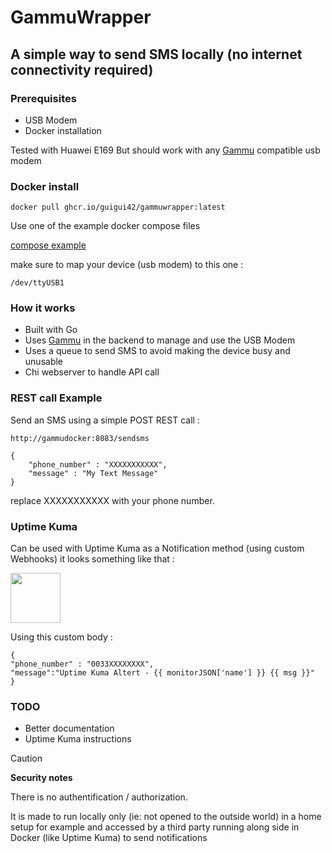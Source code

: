 # GammuWrapper
## A simple way to send SMS locally (no internet connectivity required)

### Prerequisites
- USB Modem
- Docker installation

Tested with Huawei E169 
But should work with any [Gammu](https://wammu.eu/smsd/)  compatible usb modem 

### Docker install

```
docker pull ghcr.io/guigui42/gammuwrapper:latest
```
Use one of the example docker compose files

[compose example](docker_example/docker-compose.yml)

make sure to map your device (usb modem) to this one :
```
/dev/ttyUSB1
```
### How it works
- Built with Go
- Uses [Gammu](https://wammu.eu/smsd/) in the backend to manage and use the USB Modem
- Uses a queue to send SMS to avoid making the device busy and unusable
- Chi webserver to handle API call

### REST call Example
Send an SMS using a simple POST REST call :
```
http://gammudocker:8083/sendsms
```

```
{
    "phone_number" : "XXXXXXXXXXX",
    "message" : "My Text Message"
}
```

replace XXXXXXXXXXX with your phone number.

### Uptime Kuma
Can be used with Uptime Kuma as a Notification method (using custom Webhooks)
it looks something like that :

<img src="ttps://github.com/user-attachments/assets/094c0d02-ce5e-4f74-95ed-b42e7929ef18" width="80" />


Using this custom body :
```
{
"phone_number" : "0033XXXXXXXX",
"message":"Uptime Kuma Altert - {{ monitorJSON['name'] }} {{ msg }}"
}
```

### TODO 
- Better documentation
- Uptime Kuma instructions

> [!CAUTION]
> **Security notes**
> 
> There is no authentification / authorization.
> 
> It is made to run locally only (ie: not opened to the outside world) in a home setup for example and accessed by a third party running along side in Docker (like Uptime Kuma) to send notifications

